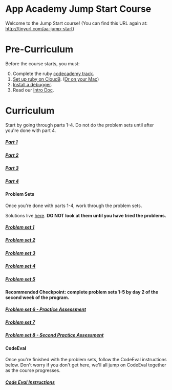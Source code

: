 # App Academy Jump Start Course

Welcome to the Jump Start course!
(You can find this URL again at: http://tinyurl.com/aa-jump-start)

# Pre-Curriculum

Before the course starts, you must:

0. Complete the ruby [codecademy track][codecademy-ruby].
0. [Set up ruby on Cloud9][ruby-setup]. ([Or on your Mac][setup-rbenv])
0. [Install a debugger][debugger-setup].
0. Read our [Intro Doc][intro-doc].

[codecademy-ruby]: https://www.codecademy.com/learn/ruby
[ruby-setup]: ./jumpstart-files/pre-curriculum/c9_setup.md
[debugger-setup]: ./jumpstart-files/pre-curriculum/debugger_setup.md
[intro-doc]: ./jumpstart-files/pre-curriculum/intro.md
[setup-rbenv]: ./jumpstart-files/pre-curriculum/setup_rbenv.md

# Curriculum

Start by going through parts 1-4.  Do not do the problem sets until after you're done with part 4.

##### [Part 1](./jumpstart-files/part1/part1.md)
##### [Part 2](./jumpstart-files/part2/part2.md)
##### [Part 3](./jumpstart-files/part3/part3.md)
##### [Part 4](./jumpstart-files/part4/part4.md)

#### Problem Sets

Once you're done with parts 1-4, work through the problem sets.

Solutions live [here](./jumpstart-files/solutions).  **DO NOT look at them until you have tried the problems.**

##### [Problem set 1](./jumpstart-files/problem-sets/problem-set-1.rb)
##### [Problem set 2](./jumpstart-files/problem-sets/problem-set-2.rb)
##### [Problem set 3](./jumpstart-files/problem-sets/problem-set-3.rb)
##### [Problem set 4](./jumpstart-files/problem-sets/problem-set-4.rb)
##### [Problem set 5](./jumpstart-files/problem-sets/problem-set-5.rb)

**Recommended Checkpoint: complete problem sets 1-5 by day 2 of the second week of the program.**

##### [Problem set 6 - Practice Assessment](./jumpstart-files/problem-sets/problem-set-6.rb)
##### [Problem set 7](./jumpstart-files/problem-sets/problem-set-7.rb)
##### [Problem set 8 - Second Practice Assessment](./jumpstart-files/problem-sets/problem-set-8.rb)


#### CodeEval

Once you're finished with the problem sets, follow the CodeEval instructions below.  Don't worry if you don't get here, we'll all jump on CodeEval together as the course progresses.

##### [Code Eval Instructions](./jumpstart-files/code-eval/code-eval-instructions.md)
